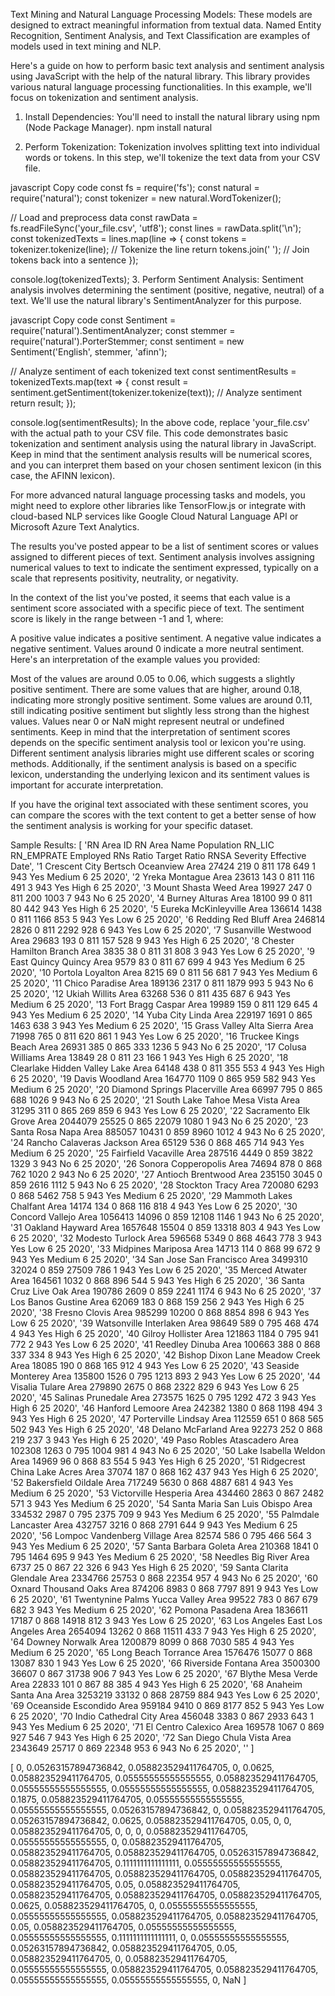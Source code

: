 Text Mining and Natural Language Processing Models: These models are designed to extract meaningful information from textual data. Named Entity Recognition, Sentiment Analysis, and Text Classification are examples of models used in text mining and NLP.

Here's a guide on how to perform basic text analysis and sentiment analysis using JavaScript with the help of the natural library. This library provides various natural language processing functionalities. In this example, we'll focus on tokenization and sentiment analysis.

1. Install Dependencies:
You'll need to install the natural library using npm (Node Package Manager).
npm install natural

2. Perform Tokenization:
Tokenization involves splitting text into individual words or tokens. In this step, we'll tokenize the text data from your CSV file.

javascript
Copy code
const fs = require('fs');
const natural = require('natural');
const tokenizer = new natural.WordTokenizer();

// Load and preprocess data
const rawData = fs.readFileSync('your_file.csv', 'utf8');
const lines = rawData.split('\n');
const tokenizedTexts = lines.map(line => {
  const tokens = tokenizer.tokenize(line); // Tokenize the line
  return tokens.join(' '); // Join tokens back into a sentence
});

console.log(tokenizedTexts);
3. Perform Sentiment Analysis:
Sentiment analysis involves determining the sentiment (positive, negative, neutral) of a text. We'll use the natural library's SentimentAnalyzer for this purpose.

javascript
Copy code
const Sentiment = require('natural').SentimentAnalyzer;
const stemmer = require('natural').PorterStemmer;
const sentiment = new Sentiment('English', stemmer, 'afinn');

// Analyze sentiment of each tokenized text
const sentimentResults = tokenizedTexts.map(text => {
  const result = sentiment.getSentiment(tokenizer.tokenize(text)); // Analyze sentiment
  return result;
});

console.log(sentimentResults);
In the above code, replace 'your_file.csv' with the actual path to your CSV file. This code demonstrates basic tokenization and sentiment analysis using the natural library in JavaScript. Keep in mind that the sentiment analysis results will be numerical scores, and you can interpret them based on your chosen sentiment lexicon (in this case, the AFINN lexicon).

For more advanced natural language processing tasks and models, you might need to explore other libraries like TensorFlow.js or integrate with cloud-based NLP services like Google Cloud Natural Language API or Microsoft Azure Text Analytics.

The results you've posted appear to be a list of sentiment scores or values assigned to different pieces of text. Sentiment analysis involves assigning numerical values to text to indicate the sentiment expressed, typically on a scale that represents positivity, neutrality, or negativity.

In the context of the list you've posted, it seems that each value is a sentiment score associated with a specific piece of text. The sentiment score is likely in the range between -1 and 1, where:

A positive value indicates a positive sentiment.
A negative value indicates a negative sentiment.
Values around 0 indicate a more neutral sentiment.
Here's an interpretation of the example values you provided:

Most of the values are around 0.05 to 0.06, which suggests a slightly positive sentiment.
There are some values that are higher, around 0.18, indicating more strongly positive sentiment.
Some values are around 0.11, still indicating positive sentiment but slightly less strong than the highest values.
Values near 0 or NaN might represent neutral or undefined sentiments.
Keep in mind that the interpretation of sentiment scores depends on the specific sentiment analysis tool or lexicon you're using. Different sentiment analysis libraries might use different scales or scoring methods. Additionally, if the sentiment analysis is based on a specific lexicon, understanding the underlying lexicon and its sentiment values is important for accurate interpretation.

If you have the original text associated with these sentiment scores, you can compare the scores with the text content to get a better sense of how the sentiment analysis is working for your specific dataset.


Sample Results:
[
  'RN Area ID RN Area Name Population RN_LIC RN_EMPRATE Employed RNs Ratio Target Ratio RNSA Severity Effective Date',
  '1 Crescent City Bertsch Oceanview Area 27424 219 0 811 178 649 1 943 Yes Medium 6 25 2020',
  '2 Yreka Montague Area 23613 143 0 811 116 491 3 943 Yes High 6 25 2020',
  '3 Mount Shasta Weed Area 19927 247 0 811 200 1003 7 943 No 6 25 2020',
  '4 Burney Alturas Area 18100 99 0 811 80 442 943 Yes High 6 25 2020',
  '5 Eureka McKinleyville Area 136614 1438 0 811 1166 853 5 943 Yes Low 6 25 2020',
  '6 Redding Red Bluff Area 246814 2826 0 811 2292 928 6 943 Yes Low 6 25 2020',
  '7 Susanville Westwood Area 29683 193 0 811 157 528 9 943 Yes High 6 25 2020',
  '8 Chester Hamilton Branch Area 3835 38 0 811 31 808 3 943 Yes Low 6 25 2020',
  '9 East Quincy Quincy Area 9579 83 0 811 67 699 4 943 Yes Medium 6 25 2020',
  '10 Portola Loyalton Area 8215 69 0 811 56 681 7 943 Yes Medium 6 25 2020',
  '11 Chico Paradise Area 189136 2317 0 811 1879 993 5 943 No 6 25 2020',
  '12 Ukiah Willits Area 63268 536 0 811 435 687 6 943 Yes Medium 6 25 2020',
  '13 Fort Bragg Caspar Area 19989 159 0 811 129 645 4 943 Yes Medium 6 25 2020',
  '14 Yuba City Linda Area 229197 1691 0 865 1463 638 3 943 Yes Medium 6 25 2020',
  '15 Grass Valley Alta Sierra Area 71998 765 0 811 620 861 1 943 Yes Low 6 25 2020',
  '16 Truckee Kings Beach Area 26931 385 0 865 333 1236 5 943 No 6 25 2020',
  '17 Colusa Williams Area 13849 28 0 811 23 166 1 943 Yes High 6 25 2020',
  '18 Clearlake Hidden Valley Lake Area 64148 438 0 811 355 553 4 943 Yes High 6 25 2020',
  '19 Davis Woodland Area 164770 1109 0 865 959 582 943 Yes Medium 6 25 2020',
  '20 Diamond Springs Placerville Area 66997 795 0 865 688 1026 9 943 No 6 25 2020',
  '21 South Lake Tahoe Mesa Vista Area 31295 311 0 865 269 859 6 943 Yes Low 6 25 2020',
  '22 Sacramento Elk Grove Area 2044079 25525 0 865 22079 1080 1 943 No 6 25 2020',
  '23 Santa Rosa Napa Area 885057 10431 0 859 8960 1012 4 943 No 6 25 2020',
  '24 Rancho Calaveras Jackson Area 65129 536 0 868 465 714 943 Yes Medium 6 25 2020',
  '25 Fairfield Vacaville Area 287516 4449 0 859 3822 1329 3 943 No 6 25 2020',
  '26 Sonora Copperopolis Area 74694 878 0 868 762 1020 2 943 No 6 25 2020',
  '27 Antioch Brentwood Area 235150 3045 0 859 2616 1112 5 943 No 6 25 2020',
  '28 Stockton Tracy Area 720080 6293 0 868 5462 758 5 943 Yes Medium 6 25 2020',
  '29 Mammoth Lakes Chalfant Area 14174 134 0 868 116 818 4 943 Yes Low 6 25 2020',
  '30 Concord Vallejo Area 1056413 14096 0 859 12108 1146 1 943 No 6 25 2020',
  '31 Oakland Hayward Area 1657648 15504 0 859 13318 803 4 943 Yes Low 6 25 2020',
  '32 Modesto Turlock Area 596568 5349 0 868 4643 778 3 943 Yes Low 6 25 2020',
  '33 Midpines Mariposa Area 14713 114 0 868 99 672 9 943 Yes Medium 6 25 2020',
  '34 San Jose San Francisco Area 3499310 32024 0 859 27509 786 1 943 Yes Low 6 25 2020',
  '35 Merced Atwater Area 164561 1032 0 868 896 544 5 943 Yes High 6 25 2020',
  '36 Santa Cruz Live Oak Area 190786 2609 0 859 2241 1174 6 943 No 6 25 2020',
  '37 Los Banos Gustine Area 62069 183 0 868 159 256 2 943 Yes High 6 25 2020',
  '38 Fresno Clovis Area 985299 10200 0 868 8854 898 6 943 Yes Low 6 25 2020',
  '39 Watsonville Interlaken Area 98649 589 0 795 468 474 4 943 Yes High 6 25 2020',
  '40 Gilroy Hollister Area 121863 1184 0 795 941 772 2 943 Yes Low 6 25 2020',
  '41 Reedley Dinuba Area 100663 388 0 868 337 334 8 943 Yes High 6 25 2020',
  '42 Bishop Dixon Lane Meadow Creek Area 18085 190 0 868 165 912 4 943 Yes Low 6 25 2020',
  '43 Seaside Monterey Area 135800 1526 0 795 1213 893 2 943 Yes Low 6 25 2020',
  '44 Visalia Tulare Area 279890 2675 0 868 2322 829 6 943 Yes Low 6 25 2020',
  '45 Salinas Prunedale Area 273575 1625 0 795 1292 472 3 943 Yes High 6 25 2020',
  '46 Hanford Lemoore Area 242382 1380 0 868 1198 494 3 943 Yes High 6 25 2020',
  '47 Porterville Lindsay Area 112559 651 0 868 565 502 943 Yes High 6 25 2020',
  '48 Delano McFarland Area 92273 252 0 868 219 237 3 943 Yes High 6 25 2020',
  '49 Paso Robles Atascadero Area 102308 1263 0 795 1004 981 4 943 No 6 25 2020',
  '50 Lake Isabella Weldon Area 14969 96 0 868 83 554 5 943 Yes High 6 25 2020',
  '51 Ridgecrest China Lake Acres Area 37074 187 0 868 162 437 943 Yes High 6 25 2020',
  '52 Bakersfield Oildale Area 717249 5630 0 868 4887 681 4 943 Yes Medium 6 25 2020',
  '53 Victorville Hesperia Area 434460 2863 0 867 2482 571 3 943 Yes Medium 6 25 2020',
  '54 Santa Maria San Luis Obispo Area 334532 2987 0 795 2375 709 9 943 Yes Medium 6 25 2020',
  '55 Palmdale Lancaster Area 432757 3216 0 868 2791 644 9 943 Yes Medium 6 25 2020',
  '56 Lompoc Vandenberg Village Area 82574 586 0 795 466 564 3 943 Yes Medium 6 25 2020',
  '57 Santa Barbara Goleta Area 210368 1841 0 795 1464 695 9 943 Yes Medium 6 25 2020',
  '58 Needles Big River Area 6737 25 0 867 22 326 6 943 Yes High 6 25 2020',
  '59 Santa Clarita Glendale Area 2334766 25753 0 868 22354 957 4 943 No 6 25 2020',
  '60 Oxnard Thousand Oaks Area 874206 8983 0 868 7797 891 9 943 Yes Low 6 25 2020',
  '61 Twentynine Palms Yucca Valley Area 99522 783 0 867 679 682 3 943 Yes Medium 6 25 2020',
  '62 Pomona Pasadena Area 1836611 17187 0 868 14918 812 3 943 Yes Low 6 25 2020',
  '63 Los Angeles East Los Angeles Area 2654094 13262 0 868 11511 433 7 943 Yes High 6 25 2020',
  '64 Downey Norwalk Area 1200879 8099 0 868 7030 585 4 943 Yes Medium 6 25 2020',
  '65 Long Beach Torrance Area 1576476 15077 0 868 13087 830 1 943 Yes Low 6 25 2020',
  '66 Riverside Fontana Area 3500300 36607 0 867 31738 906 7 943 Yes Low 6 25 2020',
  '67 Blythe Mesa Verde Area 22833 101 0 867 88 385 4 943 Yes High 6 25 2020',
  '68 Anaheim Santa Ana Area 3253219 33132 0 868 28759 884 943 Yes Low 6 25 2020',
  '69 Oceanside Escondido Area 959184 9410 0 869 8177 852 5 943 Yes Low 6 25 2020',
  '70 Indio Cathedral City Area 456048 3383 0 867 2933 643 1 943 Yes Medium 6 25 2020',
  '71 El Centro Calexico Area 169578 1067 0 869 927 546 7 943 Yes High 6 25 2020',
  '72 San Diego Chula Vista Area 2343649 25717 0 869 22348 953 6 943 No 6 25 2020',
  ''
]

[
                     0,  0.05263157894736842, 0.058823529411764705,
                     0,               0.0625, 0.058823529411764705,
   0.05555555555555555, 0.058823529411764705,  0.05555555555555555,
   0.05555555555555555, 0.058823529411764705,               0.1875,
  0.058823529411764705,  0.05555555555555555,  0.05555555555555555,
   0.05263157894736842,                    0, 0.058823529411764705,
   0.05263157894736842,               0.0625, 0.058823529411764705,
                  0.05,                    0,                    0,
  0.058823529411764705,                    0,                    0,
                     0, 0.058823529411764705,  0.05555555555555555,
                     0, 0.058823529411764705, 0.058823529411764705,
  0.058823529411764705,  0.05263157894736842, 0.058823529411764705,
    0.1111111111111111,  0.05555555555555555, 0.058823529411764705,
  0.058823529411764705, 0.058823529411764705, 0.058823529411764705,
                  0.05, 0.058823529411764705, 0.058823529411764705,
  0.058823529411764705, 0.058823529411764705,               0.0625,
  0.058823529411764705,                    0,  0.05555555555555555,
   0.05555555555555555, 0.058823529411764705, 0.058823529411764705,
                  0.05, 0.058823529411764705,  0.05555555555555555,
   0.05555555555555555,   0.1111111111111111,                    0,
   0.05555555555555555,  0.05263157894736842, 0.058823529411764705,
                  0.05, 0.058823529411764705,                    0,
  0.058823529411764705,  0.05555555555555555, 0.058823529411764705,
  0.058823529411764705,  0.05555555555555555,  0.05555555555555555,
                     0,                  NaN
]